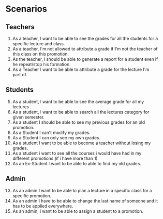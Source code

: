 # Scenarios

## Teachers
1. As a teacher, I want to be able to see the grades for all the students  for a specific lecture and class.
2. As a teacher, I'm not allowed to attribute a grade if I'm not the teacher of this class on this promotion.
3. As the teacher, I should be able to generate a report for a student even if he repeat/stop his formation.
4. As a Teacher I want to be able to attribute a grade for the lecture I'm part of.

## Students
5. As a student, I want to be able to see the average grade for all my lectures .
6. As a student, I want to be able to search all the lectures category for given semester.
7. As a student I should be able to see my previous grades for an old promotion.
8. As a Student I can't modify my grades.
9. As a Student I can only see my own grades.
10. As a student I want to be able to become a teacher without losing my grades.
11. As a student i want to see all the courses i would have had in my different promotions (if i have more than 1)
12. As an Ex-Student I want to be able to able to find my old grades.

## Admin
13. As an admin I want to be able to plan a lecture in a specific class for a specific promotion.
14. As an admin I have to be able to change the last name of someone and it has to be applied everywhere.
15. As an admin, i want to be able to assign a student to a promotion.
